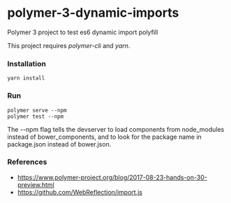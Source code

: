 # polymer-3-dynamic-imports
Polymer 3 project to test es6 dynamic import polyfill

This project requires *polymer-cli* and *yarn*.

### Installation
```
yarn install
```

### Run
```
polymer serve --npm
polymer test --npm
```

The --npm flag tells the devserver to load components from node_modules instead of bower_components, and to look for the package name in package.json instead of bower.json.

### References
* https://www.polymer-project.org/blog/2017-08-23-hands-on-30-preview.html
* https://github.com/WebReflection/import.js


